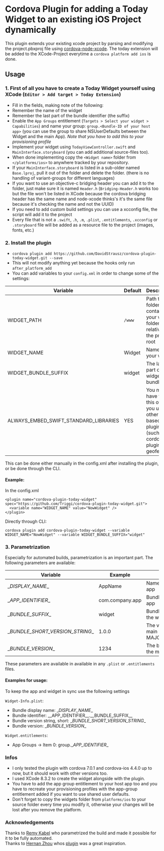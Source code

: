 # Cordova Plugin for adding a Today Widget to an existing iOS Project dynamically

This plugin extends your existing xcode project by parsing and modifying the project.pbxproj file using [cordova-node-xcode](https://github.com/apache/cordova-node-xcode). The today extension will be added to the XCode-Project everytime a `cordova platform add ios` is done.

## Usage

### 1. First of all you have to create a Today Widget yourself using XCode (`Editor > Add target > Today Extension`)

* Fill in the fields, making note of the following:
 * Remember the name of the widget
 * Remember the last part of the bundle identifier (the suffix)
* Enable the `App Groups` entitlement (`Targets > Select your widget > Capabilities`) and name your group: `group.<Bundle-ID of your host app>` (you can use the group to share NSUserDefaults between the Widget and the main App). _Note that you have to add this to your provisioning profile_
* Implement your widget using `TodayViewController.swift` and `MainInterface.storyboard` (you can add additional source-files too).
* When done implementing copy the `<Widget name>` folder from `</platforms/ios>` to anywhere tracked by your repository.
* If your `MainInterface.storyboard` is listed in a sub-older named `Base.lproj`, pull it out of the folder and delete the folder. (there is no handling of variant-groups for different languages)
* If you want to use an objective-c bridging header you can add it to the folder, just make sure it is named `Header.h` (`Bridging-Header.h` works too but the file won't be listed in XCode because the cordova bridging header has the same name and node-xcode thinks's it's the same file because it's checking the name and not the UUID)
* If you need to add custom build settings you can use a xcconfig file, the script will add it to the project
* Every file that is not a `.swift`, `.h`, `.m`, `.plist`, `.entitlements`, `.xcconfig` or `.storyboard` file will be added as a resource file to the project (images, fonts, etc.)

### 2. Install the plugin
* `cordova plugin add https://github.com/DavidStrausz/cordova-plugin-today-widget.git --save`
* This will not modify anything yet because the hooks only run `after_platform_add`
* You can add variables to your `config.xml` in order to change some of the settings:

| Variable | Default | Description |
|-|-|-|
|WIDGET_PATH| `/www` | Path to the folder that contains your widget folder relative to the project root |
|WIDGET_NAME| <Name of main project> Widget | Name of your widget |
|WIDGET_BUNDLE_SUFFIX| widget | The last part of the widget bundle id |
|ALWAYS_EMBED_SWIFT_STANDARD_LIBRARIES| YES | You might have to turn this off if you use other swift based plugins (such as cordova-plugin-geofence) |

This can be done either manually in the config.xml after installing the plugin, or be done through the CLI.

#### Example:

In the config.xml

```
<plugin name="cordova-plugin-today-widget" spec="https://github.com/Triggi/cordova-plugin-today-widget.git">
  <variable name="WIDGET_NAME" value="NowWidget" />
</plugin>
```

Directly through CLI:

```
cordova plugin add cordova-plugin-today-widget --variable WIDGET_NAME="NowWidget" --variable WIDGET_BUNDLE_SUFFIX="widget"
```

### 3. Parametrization
Especially for automated builds, parametrization is an important part. The following parameters are available:

| Variable | Example | Description |
|-|-|-|
|\__DISPLAY_NAME__| AppName | Name of the original app |
|\__APP_IDENTIFIER__| com.company.app | Bundle ID of the main app |
|\__BUNDLE_SUFFIX__| widget | Bundle ID suffix for the widget |
|\__BUNDLE_SHORT_VERSION_STRING__| 1.0.0 | The version of the main app in form MAJOR.MINOR.PATCH |
|\__BUNDLE_VERSION__| 1234 | The build number of the main app

These parameters are available in available in any `.plist` or `.entitlements` files.

#### Examples for usage:
To keep the app and widget in sync use the following settings

`Widget-Info.plist`:
* Bundle display name: \__DISPLAY_NAME__
* Bundle identifier: \_\_APP\_IDENTIFIER\_\_.\_\_BUNDLE\_SUFFIX\_\_
* Bundle version string, short: \__BUNDLE_SHORT_VERSION_STRING__
* Bundle version: \__BUNDLE_VERSION__

`Widget.entitlements`:
* App Groups -> Item 0: group.\__APP_IDENTIFIER__

### Infos
* I only tested the plugin with cordova 7.0.1 and cordova-ios 4.4.0 up to now, but it should work with other versions too.
* I used XCode 8.3.2 to create the widget alongside with the plugin.
* You have to add the app group entitlement to your host app too and you have to recreate your provisioning profiles with the app-group entitlement added if you want to use shared user defaults.
* Don't forget to copy the widgets folder from `platforms/ios` to your source folder every time you modify it, otherwise your changes will be lost after you remove the platform.

### Acknowledgements

Thanks to [Remy Kabel](https://github.com/RomanovX) who parametrized the build and made it possible for it to be fully automated.  
Thanks to [Hernan Zhou](https://github.com/LuckyKat) whos [plugin](https://github.com/LuckyKat/cordova-sticker-pack-extension) was a great inspiration.
